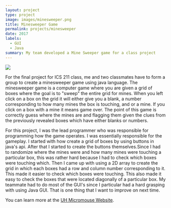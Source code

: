```yaml
---
layout: project
type: project
image: images/minesweeper.png
title: Minesweeper Game
permalink: projects/minesweeper
date: 2017
labels:
  - GUI
  - Java
summary: My team developed a Mine Sweeper game for a class project
---
```


<img class="ui medium right floated rounded image" src="/images/micromouse-robot.png">

For the final project for ICS 211 class, me and two classmates have to form a group to create a minesweeper game using java language. The minesweeper game is a computer game where you are given a grid of boxes where the goal is to "sweep" the entire grid for mines. When you left click on a box on the grid it will either give you a blank, a number corresponding to how many mines the box is touching, and or a mine. If you click on a box with a mine it means game over. The point of this game is correctly guess where the mines are and flagging them given the clues from the previously revealed boxes which have either blanks or numbers.

For this project, I was the lead programmer who was responsible for programming how the game operates. I was essentially responsible for the gameplay. I started with how create a grid of boxes by using buttons in java's api. After that I started to create the buttons themselves.Since I had to randomize where the mines were and how many mines were touching a particular box, this was rather hard because I had to check which boxes were touching which. Then I came up with using a 2D array to create the grid in which each boxes had a row and column number corresponding to it. This made it easier to check which boxes were touching. This also made it easy to check the boxes that were located diagonally of a particular box. My teammate had to do most of the GUI's since I particular had a hard grasping with using Java GUI. That is one thing that I want to improve on next time.

You can learn more at the [UH Micromouse Website](http://www-ee.eng.hawaii.edu/~mmouse/about.html).



